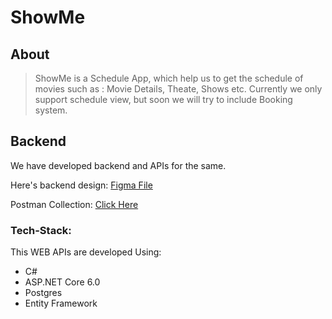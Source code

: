 # ShowMe

## About
> ShowMe is a Schedule App, which help us to get the schedule of movies such as : Movie Details, Theate, Shows etc. Currently we only support schedule view, but soon we will try to include Booking system.

## Backend
We have developed backend and APIs for the same.

Here's backend design: [Figma File](https://www.figma.com/file/leqQwzQUHIuXga5Mh1CINd/Ticketing-system?node-id=21%3A54&t=7uKmPGJjn6XR4irL-1)

Postman Collection: [Click Here](https://www.postman.com/rahul353/workspace/showme/collection/25274233-3b6e2db5-c54c-4624-af95-bd7b95c983a4?action=share&creator=25274233)

### Tech-Stack:
This WEB APIs are developed Using:
- C#
- ASP.NET Core 6.0
- Postgres
- Entity Framework


